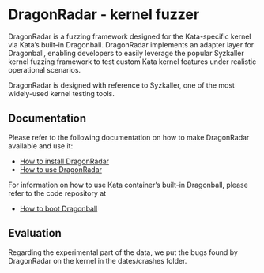 # DragonRadar - kernel fuzzer

DragonRadar is a fuzzing framework designed for the Kata-specific kernel via Kata’s built-in Dragonball. 
DragonRadar implements an adapter layer for Dragonball, enabling developers to easily leverage the popular Syzkaller kernel fuzzing framework to test custom Kata kernel features under realistic operational scenarios. 

DragonRadar is designed with reference to Syzkaller, one of the most widely-used kernel testing tools.


## Documentation
Please refer to the following documentation on how to make DragonRadar available and use it:

- [How to install DragonRadar](docs/setup.md)
- [How to use DragonRadar](docs/DragonRadar/usage.md)
  
For information on how to use Kata container’s built-in Dragonball, please refer to the code repository at 
- [How to boot Dragonball](docs/DragonRadar/how_to_use_dbs_cli.md)

## Evaluation
Regarding the experimental part of the data, we put the bugs found by DragonRadar on the kernel in the dates/crashes folder.

